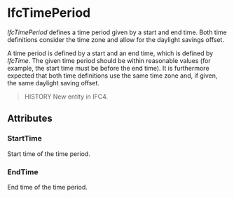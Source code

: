 # IfcTimePeriod

_IfcTimePeriod_ defines a time period given by a start and end time. Both time definitions consider the time zone and allow for the daylight savings offset.<!-- end of definition -->

A time period is defined by a start and an end time, which is defined by _IfcTime_. The given time period should be within reasonable values (for example, the start time must be before the end time). It is furthermore expected that both time definitions use the same time zone and, if given, the same daylight saving offset.

> HISTORY  New entity in IFC4.

## Attributes

### StartTime
Start time of the time period.

### EndTime
End time of the time period.
